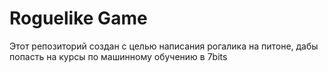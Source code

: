 # Roguelike Game

Этот репозиторий создан с целью написания рогалика на питоне, дабы попасть на курсы по машинному обучению в 7bits

